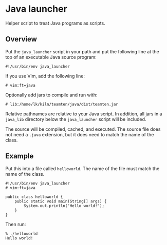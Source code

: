 # Java launcher

Helper script to treat Java programs as scripts.

## Overview

Put the `java_launcher` script in your path and put the following line at the
top of an executable Java source program:

    #!/usr/bin/env java_launcher

If you use Vim, add the following line:

    # vim:ft=java

Optionally add jars to compile and run with:

    # lib:/home/lk/kiln/teamten/java/dist/teamten.jar

Relative pathnames are relative to your Java script. In addition, all jars
in a `java_lib` directory below the `java_launcher` script will be included.

The source will be compiled, cached, and executed. The source file does not
need a `.java` extension, but it does need to match the name of the class.

## Example

Put this into a file called `helloworld`. The name of the file must match the
name of the class.

    #!/usr/bin/env java_launcher
    # vim:ft=java

    public class helloworld {
        public static void main(String[] args) {
            System.out.println("Hello world!");
        }
    }

Then run:

    % ./helloworld
    Hello world!

